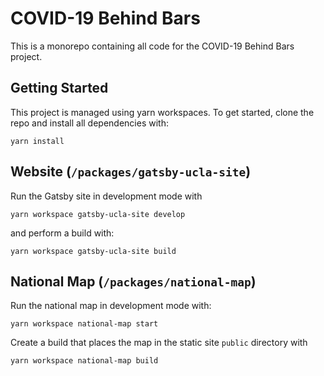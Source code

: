 # COVID-19 Behind Bars

This is a monorepo containing all code for the COVID-19 Behind Bars project.

## Getting Started

This project is managed using yarn workspaces. To get started, clone the repo and install all dependencies with:

```
yarn install
```

## Website (`/packages/gatsby-ucla-site`)

Run the Gatsby site in development mode with

```
yarn workspace gatsby-ucla-site develop
```

and perform a build with:

```
yarn workspace gatsby-ucla-site build
```

## National Map (`/packages/national-map`)

Run the national map in development mode with:

```
yarn workspace national-map start
```

Create a build that places the map in the static site `public` directory with

```
yarn workspace national-map build
```
